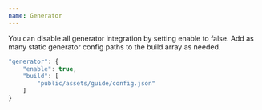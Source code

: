 ```yaml
---
name: Generator
---
```


You can disable all generator integration by setting enable to false. Add as many static generator config paths to the build array as needed.

```javascript
"generator": {
	"enable": true,
	"build": [
		"public/assets/guide/config.json"
	]
}
```
